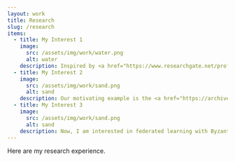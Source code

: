 ```yaml
---
layout: work
title: Research
slug: /research
items:
  - title: My Interest 1
    image:
      src: /assets/img/work/water.png
      alt: water
    description: Inspired by <a href="https://www.researchgate.net/profile/Michael-Jordan-3/publication/303521286_Communication-efficient_distributed_statistical_learning/links/57d2689208ae5f03b48b61f8/Communication-efficient-distributed-statistical-learning.pdf">Michael Jordan and others' work about distributed statistical learning </a>, I started research on distributed learning. Jordan et al. replaced the global likelihood function by communication-efficient surrogate likelihood (CSL). However, they required that the loss functions are smooth and have at least second-order derivatives, which limits its scope of application. For example, in some studies about high expenses in insurance, researchers are interested in predicting quantiles with nonsmooth quantile loss functions. So we investigated a communication-efficient high-dimensional CQR estimation for distributed data. 
  - title: My Interest 2
    image:
      src: /assets/img/work/sand.png
      alt: sand
    description: Our motivating example is the <a href="https://archive.ics.uci.edu/ml/datasets/Beijing+Multi-Site+Air-Quality+Data"> Beijing Air Quality data</a>. It contains hourly air pollutants data from 12 nationally controlled air-quality monitoring sites in Beijing from March 1, 2013 to February 28, 2017 and includes the measurements as a 24 × 6 matrix-valued predictor, which is the daily observation (24 hourly measurements) of eight variables - SO3, NO2, CO, O3, TEMP (temperature), PRES (pressure), DEWP (dew point temperature) and WSPM (wind speed). The response is the daily aggregated count of PM2.5. There are two pieces of work that we did based on these characteristics - distributed matrix regression and online update matrix regression. Both works do not require communicaiton/storage of original data but only some summary statistics.  
  - title: My Interest 3
    image:
      src: /assets/img/work/sand.png
      alt: sand
    description: Now, I am interested in federated learning with Byzantine attacks. Federated learning is highly related to distributed learning. Based on Decentralized Gradient Descent (DGD), Wu et al. proposed <a href="https://arxiv.org/pdf/2205.08364.pdf">Network Gradient Desent (NGD)</a>, however, how can NGD be extended to situations with Byzantine attacks is under inverstigation.
---
```


Here are my research experience.
<br />
<br />
